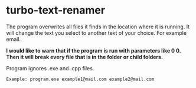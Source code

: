# turbo-text-renamer

The program overwrites all files it finds in the location where it is running. It will change the text you select to another text of your choice. For example email.

**I would like to warn that if the program is run with parameters like 0 0. Then it will break every file that is in the folder or child folders.**

Program ignores .exe and .cpp files.

```
Example: program.exe example1@mail.com example2@mail.com
```
